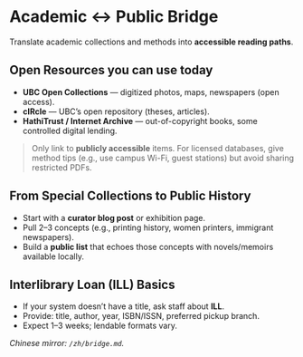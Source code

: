 # Academic ↔ Public Bridge

Translate academic collections and methods into **accessible reading paths**.

## Open Resources you can use today
- **UBC Open Collections** — digitized photos, maps, newspapers (open access).
- **cIRcle** — UBC’s open repository (theses, articles).
- **HathiTrust / Internet Archive** — out-of-copyright books, some controlled digital lending.

> Only link to **publicly accessible** items. For licensed databases, give method tips (e.g., use campus Wi-Fi, guest stations) but avoid sharing restricted PDFs.

## From Special Collections to Public History
- Start with a **curator blog post** or exhibition page.
- Pull 2–3 concepts (e.g., printing history, women printers, immigrant newspapers).
- Build a **public list** that echoes those concepts with novels/memoirs available locally.

## Interlibrary Loan (ILL) Basics
- If your system doesn’t have a title, ask staff about **ILL**.
- Provide: title, author, year, ISBN/ISSN, preferred pickup branch.
- Expect 1–3 weeks; lendable formats vary.

*Chinese mirror: `/zh/bridge.md`.*